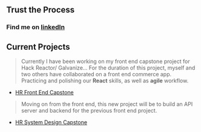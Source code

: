 ## Trust the Process

### Find me on [linkedIn](https://www.linkedin.com/in/3derekmason/) 

## Current Projects
> Currently I have been working on my front end capstone project for Hack Reactor/ Galvanize...
> For the duration of this project, myself and two others have collaborated on a front end commerce app.
> Practicing and polishing our **React** skills, as well as **agile** workflow.
* [HR Front End Capstone](https://github.com/IslandBois/FEC)

> Moving on from the front end, this new project will be to build an API server and backend for the previous front end project.
* [HR System Design Capstone](https://github.com/HydraSDC/qAndAPI)
